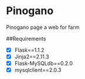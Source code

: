 # Pinogano

Pinogano page a web for farm

##Requirements

- [x] Flask==1.1.2
- [x] Jinja2==2.11.3
- [x] Flask-MySQLdb==0.2.0
- [x] mysqlclient==2.0.3
